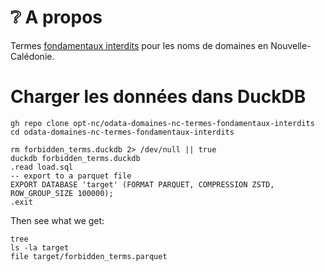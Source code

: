 # ❔ A propos

Termes [fondamentaux interdits](https://www.domaine.nc/intd) pour les noms de domaines en Nouvelle-Calédonie.

# Charger les données dans DuckDB

```shell
gh repo clone opt-nc/odata-domaines-nc-termes-fondamentaux-interdits
cd odata-domaines-nc-termes-fondamentaux-interdits

```


```shell
rm forbidden_terms.duckdb 2> /dev/null || true
duckdb forbidden_terms.duckdb
.read load.sql
-- export to a parquet file
EXPORT DATABASE 'target' (FORMAT PARQUET, COMPRESSION ZSTD, ROW_GROUP_SIZE 100000);
.exit

```

Then see what we get:

```shell
tree
ls -la target
file target/forbidden_terms.parquet
```
